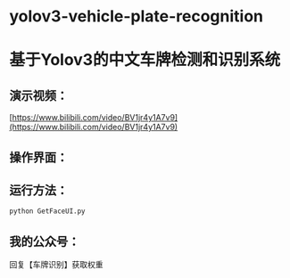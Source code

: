 # yolov3-vehicle-plate-recognition

# 基于Yolov3的中文车牌检测和识别系统

## 演示视频：

[https://www.bilibili.com/video/BV1jr4y1A7v9](https://www.bilibili.com/video/BV1jr4y1A7v9)

## 操作界面：


## 运行方法：

```bash
python GetFaceUI.py
```

## 我的公众号：

回复【车牌识别】获取权重

